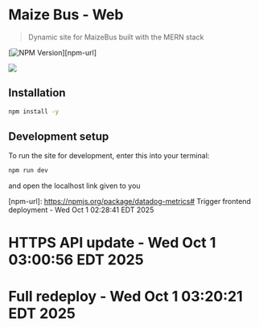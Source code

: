 # Maize Bus - Web
> Dynamic site for MaizeBus built with the MERN stack

[![NPM Version][npm-image]][npm-url]

![](header.png)

## Installation

```sh
npm install -y
```

## Development setup

To run the site for development, enter this into your terminal:

```sh
npm run dev
```

and open the localhost link given to you

<!-- Markdown link & img dfn's -->
[npm-image]: https://img.shields.io/npm/v/datadog-metrics.svg?style=flat-square
[npm-url]: https://npmjs.org/package/datadog-metrics# Trigger frontend deployment - Wed Oct  1 02:28:41 EDT 2025
# HTTPS API update - Wed Oct  1 03:00:56 EDT 2025
# Full redeploy - Wed Oct  1 03:20:21 EDT 2025

